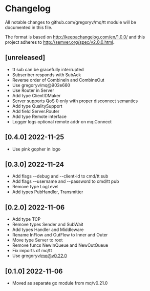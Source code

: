 # Changelog
All notable changes to github.com/gregoryv/mq/tt module will be
documented in this file.

The format is based on http://keepachangelog.com/en/1.0.0/
and this project adheres to http://semver.org/spec/v2.0.0.html.

## [unreleased]

- tt sub can be gracefully interrupted
- Subscriber responds with SubAck
- Reverse order of CombineIn and CombineOut
- Use gregoryv/mq@902e660
- Use Router in Server
- Add type ClientIDMaker
- Server supports QoS 0 only with proper disconnect semantics
- Add type QualitySupport
- Add field Server.Router
- Add type Remote interface
- Logger logs optional remote addr on mq.Connect

## [0.4.0] 2022-11-25

- Use pink gopher in logo

## [0.3.0] 2022-11-24

- Add flags --debug and --client-id to cmd/tt sub 
- Add flags --username and --password to cmd/tt pub
- Remove type LogLevel
- Add types PubHandler, Transmitter

## [0.2.0] 2022-11-06

- Add type TCP
- Remove types Sender and SubWait
- Add types Handler and Middleware
- Rename InFlow and OutFlow to Inner and Outer
- Move type Server to root
- Remove funcs NewInQueue and NewOutQueue
- Fix imports of mq/tt
- Use gregoryv/mq@v0.22.0

## [0.1.0] 2022-11-06

- Moved as separate go module from mq/v0.21.0
